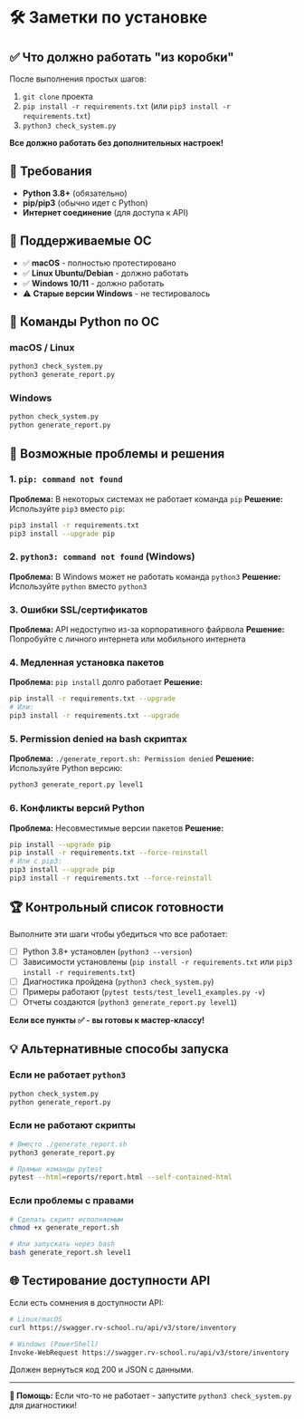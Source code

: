 # 🛠️ Заметки по установке

## ✅ Что должно работать "из коробки"

После выполнения простых шагов:
1. `git clone` проекта  
2. `pip install -r requirements.txt` (или `pip3 install -r requirements.txt`)
3. `python3 check_system.py`

**Все должно работать без дополнительных настроек!**

## 🔧 Требования

- **Python 3.8+** (обязательно)
- **pip/pip3** (обычно идет с Python)
- **Интернет соединение** (для доступа к API)

## 📱 Поддерживаемые ОС

- ✅ **macOS** - полностью протестировано
- ✅ **Linux Ubuntu/Debian** - должно работать
- ✅ **Windows 10/11** - должно работать
- ⚠️ **Старые версии Windows** - не тестировалось

## 🐍 Команды Python по ОС

### macOS / Linux
```bash
python3 check_system.py
python3 generate_report.py
```

### Windows  
```cmd
python check_system.py
python generate_report.py
```

## 🚨 Возможные проблемы и решения

### 1. `pip: command not found`
**Проблема:** В некоторых системах не работает команда `pip`
**Решение:** Используйте `pip3` вместо `pip`:
```bash
pip3 install -r requirements.txt
pip3 install --upgrade pip
```

### 2. `python3: command not found` (Windows)
**Проблема:** В Windows может не работать команда `python3`
**Решение:** Используйте `python` вместо `python3`

### 3. Ошибки SSL/сертификатов
**Проблема:** API недоступно из-за корпоративного файрвола
**Решение:** Попробуйте с личного интернета или мобильного интернета

### 4. Медленная установка пакетов
**Проблема:** `pip install` долго работает
**Решение:** 
```bash
pip install -r requirements.txt --upgrade
# Или:
pip3 install -r requirements.txt --upgrade
```

### 5. Permission denied на bash скриптах
**Проблема:** `./generate_report.sh: Permission denied`
**Решение:** Используйте Python версию:
```bash
python3 generate_report.py level1
```

### 6. Конфликты версий Python
**Проблема:** Несовместимые версии пакетов
**Решение:** 
```bash
pip install --upgrade pip
pip install -r requirements.txt --force-reinstall
# Или с pip3:
pip3 install --upgrade pip
pip3 install -r requirements.txt --force-reinstall
```

## 🏆 Контрольный список готовности

Выполните эти шаги чтобы убедиться что все работает:

- [ ] Python 3.8+ установлен (`python3 --version`)
- [ ] Зависимости установлены (`pip install -r requirements.txt` или `pip3 install -r requirements.txt`)
- [ ] Диагностика пройдена (`python3 check_system.py`)
- [ ] Примеры работают (`pytest tests/test_level1_examples.py -v`)
- [ ] Отчеты создаются (`python3 generate_report.py level1`)

**Если все пункты ✅ - вы готовы к мастер-классу!**

## 💡 Альтернативные способы запуска

### Если не работает `python3`
```bash
python check_system.py
python generate_report.py
```

### Если не работают скрипты
```bash
# Вместо ./generate_report.sh
python3 generate_report.py

# Прямые команды pytest
pytest --html=reports/report.html --self-contained-html
```

### Если проблемы с правами
```bash
# Сделать скрипт исполняемым
chmod +x generate_report.sh

# Или запускать через bash
bash generate_report.sh level1
```

## 🌐 Тестирование доступности API

Если есть сомнения в доступности API:

```bash
# Linux/macOS
curl https://swagger.rv-school.ru/api/v3/store/inventory

# Windows (PowerShell)
Invoke-WebRequest https://swagger.rv-school.ru/api/v3/store/inventory
```

Должен вернуться код 200 и JSON с данными.

---
**💬 Помощь:** Если что-то не работает - запустите `python3 check_system.py` для диагностики! 